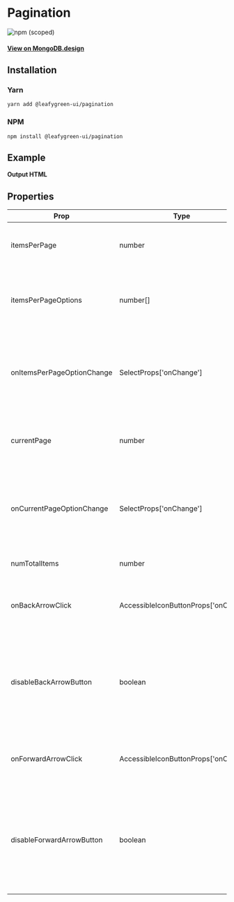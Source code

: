 # Pagination

![npm (scoped)](https://img.shields.io/npm/v/@leafygreen-ui/pagination.svg)

#### [View on MongoDB.design](https://www.mongodb.design/component/pagination/live-example/)

## Installation

### Yarn

```shell
yarn add @leafygreen-ui/pagination
```

### NPM

```shell
npm install @leafygreen-ui/pagination
```

## Example

**Output HTML**

## Properties

| Prop                       | Type                                 | Description                                                                                          | Default    |
| -------------------------- | ------------------------------------ | ---------------------------------------------------------------------------------------------------- | ---------- |
| itemsPerPage               | number                               | Number of items visible on the current page.                                                         | 10         |
| itemsPerPageOptions        | number[]                             | Options to be shown in the Select to indicate items per page.                                        | [10,25,50] |
| onItemsPerPageOptionChange | SelectProps['onChange']              | onChange prop passed to the Select component that controls the items per page.                       |            |
| currentPage                | number                               | Current index of page shown (starting from 1)                                                        | 1          |
| onCurrentPageOptionChange  | SelectProps['onChange']              | onChange prop passed to the Select component that controls the current page index.                   |            |
| numTotalItems              | number                               | Total number of records.                                                                             |            |
| onBackArrowClick           | AccessibleIconButtonProps['onClick'] | Function called when the forward arrow icon is clicked                                               |            |
| disableBackArrowButton     | boolean                              | Disables the back arrow button. Back arrow button is only disabled on the first page by default      | false      |
| onForwardArrowClick        | AccessibleIconButtonProps['onClick'] | Function called when the forward arrow icon is clicked                                               |            |
| disableForwardArrowButton  | boolean                              | Disables the forward arrow button. Forward arrow button is only disabled on the last page by default | false      |
